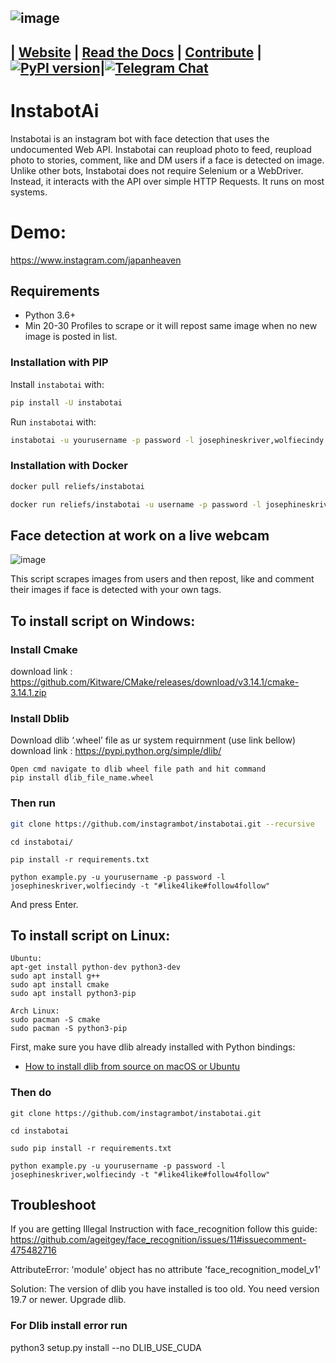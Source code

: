 ![image](https://raw.githubusercontent.com/instagrambot/instabot.ai/master/img/banner.png)
---
### 
 | [Website](https://instabotai.com/) | [Read the Docs](https://instabotai.github.io/docs/) | [Contribute](https://github.com/instagrambot/docs/blob/master/CONTRIBUTING.md) |
 [![PyPI version](https://badge.fury.io/py/instabotai.svg)](https://badge.fury.io/py/instabotai)|[![Telegram Chat](https://camo.githubusercontent.com/67fd2a1c7649422a770e7d82cb35795c2a8baf32/68747470733a2f2f696d672e736869656c64732e696f2f62616467652f636861742532306f6e2d54656c656772616d2d626c75652e737667)](https://t.me/instabotai)
---
# InstabotAi

Instabotai is an instagram bot with face detection that uses the undocumented Web API. Instabotai can reupload photo to feed, reupload photo to stories, comment, like and DM users if a face is detected on image.
Unlike other bots, Instabotai does not require Selenium or a WebDriver. Instead, it interacts with the API over simple HTTP Requests. It runs on most systems.

# Demo:
https://www.instagram.com/japanheaven

## Requirements
* Python 3.6+
* Min 20-30 Profiles to scrape or it will repost same image when no new image is posted in list.

### Installation with PIP
Install `instabotai` with:
``` bash
pip install -U instabotai
```
Run `instabotai` with:
``` bash
instabotai -u yourusername -p password -l josephineskriver,wolfiecindy -t "#like4like#follow4follow"
```

### Installation with Docker
``` bash
docker pull reliefs/instabotai

docker run reliefs/instabotai -u username -p password -l josephineskriver,wolfiecindy -t "#tag1#tag2"
```

## Face detection at work on a live webcam 

![image](https://res.cloudinary.com/practicaldev/image/fetch/s--qdvR8Vl8--/c_limit%2Cf_auto%2Cfl_progressive%2Cq_66%2Cw_880/https://cloud.githubusercontent.com/assets/896692/24430398/36f0e3f0-13cb-11e7-8258-4d0c9ce1e419.gif)

This script scrapes images from users and then repost, like and comment their images if face is detected with your own tags.

## To install script on Windows:

### Install Cmake 
download link : https://github.com/Kitware/CMake/releases/download/v3.14.1/cmake-3.14.1.zip

### Install Dblib
Download dlib ‘.wheel’ file as ur system requirnment (use link bellow)
download link : https://pypi.python.org/simple/dlib/

```
Open cmd navigate to dlib wheel file path and hit command
pip install dlib_file_name.wheel
```

### Then run

``` bash
git clone https://github.com/instagrambot/instabotai.git --recursive
```

```
cd instabotai/
```

```
pip install -r requirements.txt
```

```
python example.py -u yourusername -p password -l josephineskriver,wolfiecindy -t "#like4like#follow4follow"

```

And press Enter.


## To install script on Linux:
```
Ubuntu:
apt-get install python-dev python3-dev
sudo apt install g++
sudo apt install cmake
sudo apt install python3-pip

Arch Linux:
sudo pacman -S cmake
sudo pacman -S python3-pip
```

First, make sure you have dlib already installed with Python bindings:

  * [How to install dlib from source on macOS or Ubuntu](https://gist.github.com/ageitgey/629d75c1baac34dfa5ca2a1928a7aeaf)
  

### Then do

```
git clone https://github.com/instagrambot/instabotai.git

cd instabotai

sudo pip install -r requirements.txt

python example.py -u yourusername -p password -l josephineskriver,wolfiecindy -t "#like4like#follow4follow"

```

## Troubleshoot
If you are getting Illegal Instruction with face_recognition follow this guide:
https://github.com/ageitgey/face_recognition/issues/11#issuecomment-475482716

AttributeError: 'module' object has no attribute 'face_recognition_model_v1'

Solution: The version of dlib you have installed is too old. You need version 19.7 or newer. Upgrade dlib.

### For Dlib install error run 

python3 setup.py install --no DLIB_USE_CUDA
